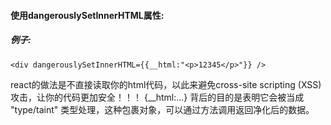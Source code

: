 #### 使用dangerouslySetInnerHTML属性:
##### 例子: 

 `<div dangerouslySetInnerHTML={{__html:"<p>12345</p>"}} />`

 react的做法是不直接读取你的html代码，以此来避免cross-site scripting (XSS)攻击，让你的代码更加安全！！！
{__html:...} 背后的目的是表明它会被当成 "type/taint" 类型处理，这种包裹对象，可以通过方法调用返回净化后的数据。
